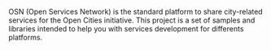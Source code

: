 OSN (Open Services Network) is the standard platform to share city-related services for the Open Cities initiative. This project is a set of samples and libraries intended to help you with services development for differents platforms.